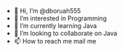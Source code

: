 - 👋 Hi, I’m @dboruah555
- 👀 I’m interested in Programming
- 🌱 I’m currently learning Java
- 💞️ I’m looking to collaborate on Java
- 📫 How to reach me mail me

<!---
dboruah555/dboruah555 is a ✨ special ✨ repository because its `README.md` (this file) appears on your GitHub profile.
You can click the Preview link to take a look at your changes.
--->
